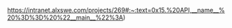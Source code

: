 https://intranet.alxswe.com/projects/269#:~:text=0x15.%20API,__name__%20%3D%3D%20%22__main__%22%3A)
